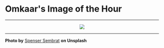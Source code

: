 # Omkaar's Image of the Hour

---

<div align="center">

<a href="https://unsplash.com/photos/glowing-lanterns-illuminate-a-dimly-lit-street-oqJ1KaX12lY">
  <img src="https://images.unsplash.com/photo-1751076547771-ff3a1e5267a4?crop=entropy&cs=tinysrgb&fit=max&fm=jpg&ixid=M3w3NjA2Nzh8MHwxfHJhbmRvbXx8fHx8fHx8fDE3NTMxODkyMDB8&ixlib=rb-4.1.0&q=80&w=1080" style="max-width:100%; height:auto;">
</a>



</div>

---

**Photo by** [Spenser Sembrat](https://unsplash.com/@spensersembrat) **on Unsplash**

